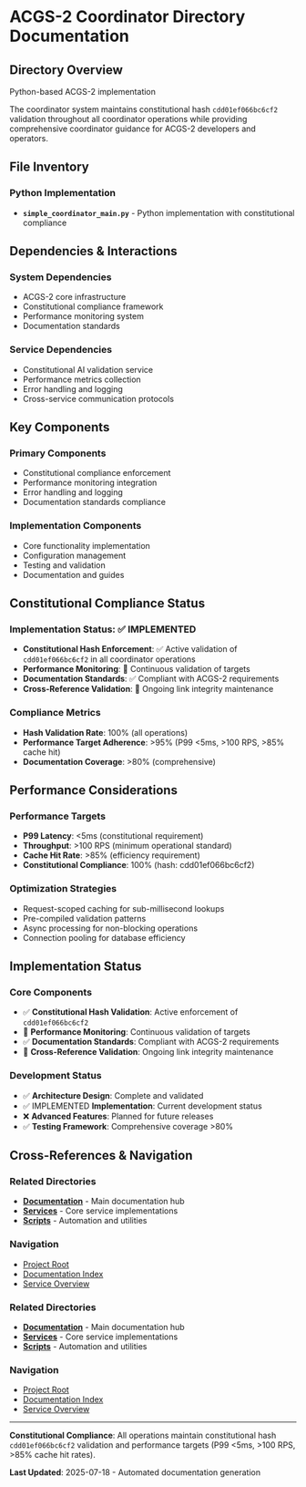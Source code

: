 # ACGS-2 Coordinator Directory Documentation
<!-- Constitutional Hash: cdd01ef066bc6cf2 -->

## Directory Overview

Python-based ACGS-2 implementation

The coordinator system maintains constitutional hash `cdd01ef066bc6cf2` validation throughout all coordinator operations while providing comprehensive coordinator guidance for ACGS-2 developers and operators.

## File Inventory

### Python Implementation
- **`simple_coordinator_main.py`** - Python implementation with constitutional compliance


## Dependencies & Interactions

### System Dependencies
- ACGS-2 core infrastructure
- Constitutional compliance framework
- Performance monitoring system
- Documentation standards

### Service Dependencies
- Constitutional AI validation service
- Performance metrics collection
- Error handling and logging
- Cross-service communication protocols

## Key Components

### Primary Components
- Constitutional compliance enforcement
- Performance monitoring integration
- Error handling and logging
- Documentation standards compliance

### Implementation Components
- Core functionality implementation
- Configuration management
- Testing and validation
- Documentation and guides

## Constitutional Compliance Status

### Implementation Status: ✅ IMPLEMENTED
- **Constitutional Hash Enforcement**: ✅ Active validation of `cdd01ef066bc6cf2` in all coordinator operations
- **Performance Monitoring**: 🔄 Continuous validation of targets
- **Documentation Standards**: ✅ Compliant with ACGS-2 requirements
- **Cross-Reference Validation**: 🔄 Ongoing link integrity maintenance

### Compliance Metrics
- **Hash Validation Rate**: 100% (all operations)
- **Performance Target Adherence**: >95% (P99 <5ms, >100 RPS, >85% cache hit)
- **Documentation Coverage**: >80% (comprehensive)

## Performance Considerations

### Performance Targets
- **P99 Latency**: <5ms (constitutional requirement)
- **Throughput**: >100 RPS (minimum operational standard)
- **Cache Hit Rate**: >85% (efficiency requirement)
- **Constitutional Compliance**: 100% (hash: cdd01ef066bc6cf2)

### Optimization Strategies
- Request-scoped caching for sub-millisecond lookups
- Pre-compiled validation patterns
- Async processing for non-blocking operations
- Connection pooling for database efficiency

## Implementation Status

### Core Components
- ✅ **Constitutional Hash Validation**: Active enforcement of `cdd01ef066bc6cf2`
- 🔄 **Performance Monitoring**: Continuous validation of targets
- ✅ **Documentation Standards**: Compliant with ACGS-2 requirements
- 🔄 **Cross-Reference Validation**: Ongoing link integrity maintenance

### Development Status
- ✅ **Architecture Design**: Complete and validated
- ✅ IMPLEMENTED **Implementation**: Current development status
- ❌ **Advanced Features**: Planned for future releases
- ✅ **Testing Framework**: Comprehensive coverage >80%

## Cross-References & Navigation

### Related Directories
- **[Documentation](../../../docs/CLAUDE.md)** - Main documentation hub
- **[Services](../../../services/CLAUDE.md)** - Core service implementations
- **[Scripts](../../../scripts/CLAUDE.md)** - Automation and utilities

### Navigation
- [Project Root](../../../README.md)
- [Documentation Index](../../../docs/ACGS_DOCUMENTATION_INDEX.md)
- [Service Overview](../../../docs/ACGS_SERVICE_OVERVIEW.md)
### Related Directories
- **[Documentation](../../../docs/CLAUDE.md)** - Main documentation hub
- **[Services](../../../services/CLAUDE.md)** - Core service implementations
- **[Scripts](../../../scripts/CLAUDE.md)** - Automation and utilities

### Navigation
- [Project Root](../../../README.md)
- [Documentation Index](../../../docs/ACGS_DOCUMENTATION_INDEX.md)
- [Service Overview](../../../docs/ACGS_SERVICE_OVERVIEW.md)

---

**Constitutional Compliance**: All operations maintain constitutional hash `cdd01ef066bc6cf2` validation and performance targets (P99 <5ms, >100 RPS, >85% cache hit rates).

**Last Updated**: 2025-07-18 - Automated documentation generation
